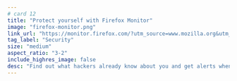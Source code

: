```yaml
---
# card 12
title: "Protect yourself with Firefox Monitor"
image: "firefox-monitor.png"
link_url: "https://monitor.firefox.com/?utm_source=www.mozilla.org&utm_medium=referral&utm_campaign=homepage&utm_content=card"
tag_label: "Security"
size: "medium"
aspect_ratio: "3-2"
include_highres_image: false
desc: "Find out what hackers already know about you and get alerts when data breaches put you at risk."
---
```

